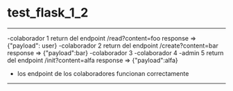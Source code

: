 # test_flask_1_2
---

-colaborador 1 return del endpoint /read?content=foo response => {"payload": user}
-colaborador 2 return del endpoint /create?content=bar response => {"payload":bar}
-colaborador 3
-colaborador 4
-admin 5       return del endpoint /init?content=alfa response => {"payload":alfa} 
- los endpoint de los colaboradores funcionan correctamente
  
---
